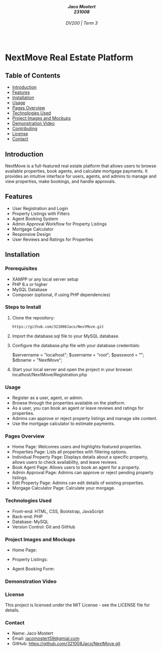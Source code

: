 <h5 align="center" style="padding:0;margin:0;">Jaco Mostert</h5>
<h5 align="center" style="padding:0;margin:0;">231008</h5>
<h6 align="center">DV200 | Term 3</h6>
</br>
<p align="center">



# NextMove Real Estate Platform

## Table of Contents
- [Introduction](#introduction)
- [Features](#features)
- [Installation](#installation)
- [Usage](#usage)
- [Pages Overview](#pages-overview)
- [Technologies Used](#technologies-used)
- [Project Images and Mockups](#project-images-and-mockups)
- [Demonstration Video](#demonstration-video)
- [Contributing](#contributing)
- [License](#license)
- [Contact](#contact)

## Introduction
NextMove is a full-featured real estate platform that allows users to browse available properties, book agents, and calculate mortgage payments. It provides an intuitive interface for users, agents, and admins to manage and view properties, make bookings, and handle approvals.

## Features
- User Registration and Login
- Property Listings with Filters
- Agent Booking System
- Admin Approval Workflow for Property Listings
- Mortgage Calculator
- Responsive Design
- User Reviews and Ratings for Properties

## Installation

### Prerequisites
- XAMPP or any local server setup
- PHP 8.x or higher
- MySQL Database
- Composer (optional, if using PHP dependencies)

### Steps to Install

1. Clone the repository:

   ```bash
   https://github.com/321008Jaco/NextMove.git

3. Import the database.sql file to your MySQL database.
4. Configure the database.php file with your database credentials:

    $servername = "localhost";
    $username = "root";
    $password = "";
    $dbname = "NextMove";

5. Start your local server and open the project in your browser. localhost/NextMove/Registration.php

### Usage

- Register as a user, agent, or admin.
- Browse through the properties available on the platform.
- As a user, you can book an agent or leave reviews and ratings for properties.
- Admins can approve or reject property listings and manage site content.
- Use the mortgage calculator to estimate payments.

### Pages Overview

- Home Page: Welcomes users and highlights featured properties.
- Properties Page: Lists all properties with filtering options.
- Individual Property Page: Displays details about a specific property, allows users to check availability, and leave reviews.
- Book Agent Page: Allows users to book an agent for a property.
- Admin Approval Page: Admins can approve or reject pending property listings.
- Edit Property Page: Admins can edit details of existing properties.
- Morgage Calculator Page: Calculate your morgage.

### Technologies Used

- Front-end: HTML, CSS, Bootstrap, JavaScript
- Back-end: PHP
- Database: MySQL
- Version Control: Git and GitHub

### Project Images and Mockups

- Home Page:



- Property Listings:



- Agent Booking Form:



### Demonstration Video



### License

This project is licensed under the MIT License - see the LICENSE file for details.

### Contact

- Name: Jaco Mostert
- Email: jacomostert59@gmial.com
- GitHub: https://github.com/321008Jaco/NextMove.git